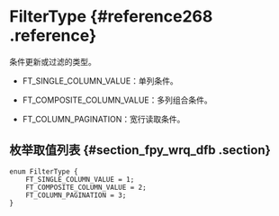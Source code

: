 # FilterType {#reference268 .reference}

条件更新或过滤的类型。

-   FT\_SINGLE\_COLUMN\_VALUE：单列条件。

-   FT\_COMPOSITE\_COLUMN\_VALUE：多列组合条件。

-   FT\_COLUMN\_PAGINATION：宽行读取条件。


## 枚举取值列表 {#section_fpy_wrq_dfb .section}

```language-protobuf
enum FilterType {
    FT_SINGLE_COLUMN_VALUE = 1;
    FT_COMPOSITE_COLUMN_VALUE = 2;
    FT_COLUMN_PAGINATION = 3;
}

```

